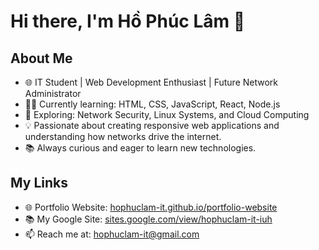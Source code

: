 # Hi there, I'm Hồ Phúc Lâm 👋

## About Me
- 🌐 IT Student | Web Development Enthusiast | Future Network Administrator  
- 👨‍💻 Currently learning: HTML, CSS, JavaScript, React, Node.js  
- 🔧 Exploring: Network Security, Linux Systems, and Cloud Computing  
- 💡 Passionate about creating responsive web applications and understanding how networks drive the internet.  
- 📚 Always curious and eager to learn new technologies.

## My Links
- 🌐 Portfolio Website: [hophuclam-it.github.io/portfolio-website](https://hophuclam-it.github.io/portfolio-website/)
- 📚 My Google Site: [sites.google.com/view/hophuclam-it-iuh](https://sites.google.com/view/hophuclam-it-iuh)
- 📫 Reach me at: hophuclam-it@gmail.com
